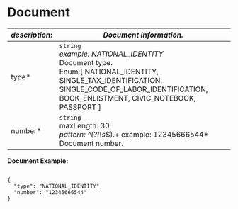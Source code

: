 
# Document

| *description*:   | *Document information.*|
|----|----|
| type* |    ``` string ```  <br/>  *example: NATIONAL_IDENTITY*  <br/> Document type.  <br/> Enum:[ NATIONAL_IDENTITY, SINGLE_TAX_IDENTIFICATION, SINGLE_CODE_OF_LABOR_IDENTIFICATION, BOOK_ENLISTMENT, CIVIC_NOTEBOOK, PASSPORT ]|
| number* |    ``` string ```  <br/>  maxLength: 30  <br/> *pattern: ^(?!\s*$).+ example: 12345666544*  <br/> Document number.|

**Document Example:**

```{r}

{
  "type": "NATIONAL_IDENTITY",
  "number": "12345666544"
}
``` 
